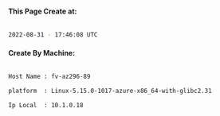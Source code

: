 
   
#### This Page Create at:

```bash

2022-08-31 - 17:46:08 UTC

```

#### Create By Machine:

```bash

Host Name : fv-az296-89

platform  : Linux-5.15.0-1017-azure-x86_64-with-glibc2.31

Ip Local  : 10.1.0.18

```

